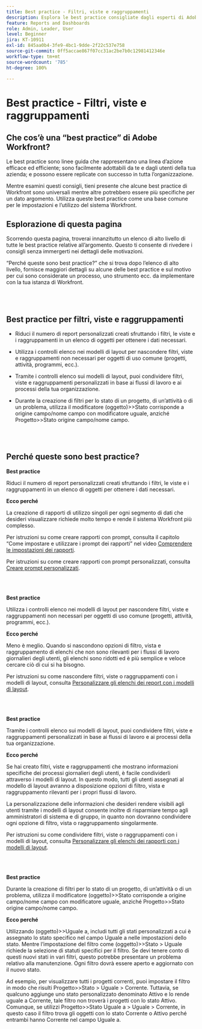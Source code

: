 ```yaml
---
title: Best practice - Filtri, viste e raggruppamenti
description: Esplora le best practice consigliate dagli esperti di Adobe Workfront in merito alla configurazione, alla gestione e all’utilizzo di filtri, viste e raggruppamenti in Workfront.
feature: Reports and Dashboards
role: Admin, Leader, User
level: Beginner
jira: KT-10911
exl-id: 845aa0b4-3fe9-4bc1-9dde-2f22c537e758
source-git-commit: 0ff5accae867f07cc31ac2be7b0c12981412346e
workflow-type: tm+mt
source-wordcount: '785'
ht-degree: 100%

---
```


# Best practice - Filtri, viste e raggruppamenti

## Che cos’è una “best practice” di Adobe Workfront?

Le best practice sono linee guida che rappresentano una linea d’azione efficace ed efficiente; sono facilmente adottabili da te e dagli utenti della tua azienda; e possono essere replicate con successo in tutta l’organizzazione.

Mentre esamini questi consigli, tieni presente che alcune best practice di Workfront sono universali mentre altre potrebbero essere più specifiche per un dato argomento. Utilizza queste best practice come una base comune per le impostazioni e l’utilizzo del sistema Workfront.

## Esplorazione di questa pagina

Scorrendo questa pagina, troverai innanzitutto un elenco di alto livello di tutte le best practice relative all’argomento. Questo ti consente di rivedere i consigli senza immergerti nei dettagli delle motivazioni.

“Perché queste sono best practice?” che si trova dopo l’elenco di alto livello, fornisce maggiori dettagli su alcune delle best practice e sul motivo per cui sono considerate un processo, uno strumento ecc. da implementare con la tua istanza di Workfront.

</br>
</br>

## Best practice per filtri, viste e raggruppamenti

* Riduci il numero di report personalizzati creati sfruttando i filtri, le viste e i raggruppamenti in un elenco di oggetti per ottenere i dati necessari.

* Utilizza i controlli elenco nei modelli di layout per nascondere filtri, viste e raggruppamenti non necessari per oggetti di uso comune (progetti, attività, programmi, ecc.).

* Tramite i controlli elenco sui modelli di layout, puoi condividere filtri, viste e raggruppamenti personalizzati in base ai flussi di lavoro e ai processi della tua organizzazione.

* Durante la creazione di filtri per lo stato di un progetto, di un’attività o di un problema, utilizza il modificatore (oggetto)>>Stato corrisponde a origine campo/nome campo con modificatore uguale, anziché Progetto>>Stato origine campo/nome campo.

</br>
</br>

## Perché queste sono best practice?

**Best practice**

Riduci il numero di report personalizzati creati sfruttando i filtri, le viste e i raggruppamenti in un elenco di oggetti per ottenere i dati necessari.

**Ecco perché**

La creazione di rapporti di utilizzo singoli per ogni segmento di dati che desideri visualizzare richiede molto tempo e rende il sistema Workfront più complesso.

Per istruzioni su come creare rapporti con prompt, consulta il capitolo “Come impostare e utilizzare i prompt dei rapporti” nel video [Comprendere le impostazioni dei rapporti](https://experienceleague.adobe.com/docs/workfront-learn/tutorials-workfront/reporting/basic-reporting/report-settings.html?lang=it).

Per istruzioni su come creare rapporti con prompt personalizzati, consulta [Creare prompt personalizzati](https://experienceleague.adobe.com/docs/workfront-learn/tutorials-workfront/reporting/intermediate-reporting/custom-prompts.html?lang=it).

</br>
</br>

**Best practice**

Utilizza i controlli elenco nei modelli di layout per nascondere filtri, viste e raggruppamenti non necessari per oggetti di uso comune (progetti, attività, programmi, ecc.).

**Ecco perché**

Meno è meglio. Quando si nascondono opzioni di filtro, vista e raggruppamento di elenchi che non sono rilevanti per i flussi di lavoro giornalieri degli utenti, gli elenchi sono ridotti ed è più semplice e veloce cercare ciò di cui si ha bisogno.

Per istruzioni su come nascondere filtri, viste o raggruppamenti con i modelli di layout, consulta [Personalizzare gli elenchi dei report con i modelli di layout](https://experienceleague.adobe.com/docs/workfront-learn/tutorials-workfront/administration-and-setup/layout-templates/customize-reporting-lists-with-layout-templates.html?lang=it).

</br>
</br>

**Best practice**

Tramite i controlli elenco sui modelli di layout, puoi condividere filtri, viste e raggruppamenti personalizzati in base ai flussi di lavoro e ai processi della tua organizzazione.

**Ecco perché**

Se hai creato filtri, viste e raggruppamenti che mostrano informazioni specifiche dei processi giornalieri degli utenti, è facile condividerli attraverso i modelli di layout. In questo modo, tutti gli utenti assegnati al modello di layout avranno a disposizione opzioni di filtro, vista e raggruppamento rilevanti per i propri flussi di lavoro.

La personalizzazione delle informazioni che desideri rendere visibili agli utenti tramite i modelli di layout consente inoltre di risparmiare tempo agli amministratori di sistema e di gruppo, in quanto non dovranno condividere ogni opzione di filtro, vista o raggruppamento singolarmente.

Per istruzioni su come condividere filtri, viste o raggruppamenti con i modelli di layout, consulta [Personalizzare gli elenchi dei rapporti con i modelli di layout](https://experienceleague.adobe.com/docs/workfront-learn/tutorials-workfront/administration-and-setup/layout-templates/customize-reporting-lists-with-layout-templates.html?lang=it).

</br>
</br>

**Best practice**

Durante la creazione di filtri per lo stato di un progetto, di un’attività o di un problema, utilizza il modificatore (oggetto)>>Stato corrisponde a origine campo/nome campo con modificatore uguale, anziché Progetto>>Stato origine campo/nome campo.

**Ecco perché**

Utilizzando (oggetto)>>Uguale a, includi tutti gli stati personalizzati a cui è assegnato lo stato specifico nel campo Uguale a nelle impostazioni dello stato. Mentre l’impostazione del filtro come (oggetto)>>Stato > Uguale richiede la selezione di statuti specifici per il filtro. Se devi tenere conto di questi nuovi stati in vari filtri, questo potrebbe presentare un problema relativo alla manutenzione. Ogni filtro dovrà essere aperto e aggiornato con il nuovo stato.

Ad esempio, per visualizzare tutti i progetti correnti, puoi impostare il filtro in modo che risulti Progetto>>Stato > Uguale > Corrente. Tuttavia, se qualcuno aggiunge uno stato personalizzato denominato Attivo e lo rende uguale a Corrente, tale filtro non troverà i progetti con lo stato Attivo. Comunque, se utilizzi Progetto>>Stato Uguale a > Uguale > Corrente, in questo caso il filtro trova gli oggetti con lo stato Corrente o Attivo perché entrambi hanno Corrente nel campo Uguale a.
